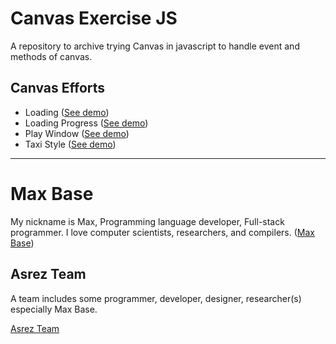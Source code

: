 # Canvas Exercise JS

A repository to archive trying Canvas in javascript to handle event and methods of canvas.

## Canvas Efforts

- Loading ([See demo](https://basemax.github.io/ExerciseCanvasJS/loading.html))
- Loading Progress ([See demo](https://basemax.github.io/ExerciseCanvasJS/loading-progress.html))
- Play Window ([See demo](https://basemax.github.io/ExerciseCanvasJS/play-window.html))
- Taxi Style ([See demo](https://basemax.github.io/ExerciseCanvasJS/taxi-style.html))

---------

# Max Base

My nickname is Max, Programming language developer, Full-stack programmer. I love computer scientists, researchers, and compilers. ([Max Base](https://maxbase.org/))

## Asrez Team

A team includes some programmer, developer, designer, researcher(s) especially Max Base.

[Asrez Team](https://www.asrez.com/)
